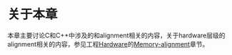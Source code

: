 # 关于本章

本章主要讨论C和C++中涉及的和alignment相关的内容，关于hardware层级的alignment相关的内容，参见工程[Hardware](https://dengking.github.io/Hardware/)的[Memory-alignment](https://dengking.github.io/Hardware/CPU/Memory-access/Memory-alignment/)章节。